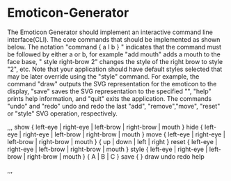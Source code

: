 # Emoticon-Generator

The Emoticon Generator should implement an interactive command line interface(CLI). The core commands that should be implemented as shown below. The notation "command { a I b } " indicates that the command must be followed by either a or b, for example "add mouth" adds a mouth to the face base, " style right-brow 2" changes the style of the right brow to style "2", etc. Note that your application should have default styles selected that may be later override using the "style" command. For example, the command "draw" outputs the SVG representation for the emoticon to the display, "save" saves the SVG representation to the specified "<file>", "help" prints help information, and "quit" exits the application. The commands "undo" and "redo" undo and redo the last "add", "remove","move", "reset" or "style" SVG operation, respectively. 

  ,,,
  show    { left-eye | right-eye | left-brow | right-brow | mouth }
	hide    { left-eye | right-eye | left-brow | right-brow | mouth }
	move    { left-eye | right-eye | left-brow | right-brow | mouth } { up | down | left | right }
	reset   { left-eye | right-eye | left-brow | right-brow | mouth }
	style   { left-eye | right-eye | left-brow | right-brow | mouth } { A | B | C }
	save    { <file> }
	draw
	undo
	redo
	help

  
  ,,,

 
